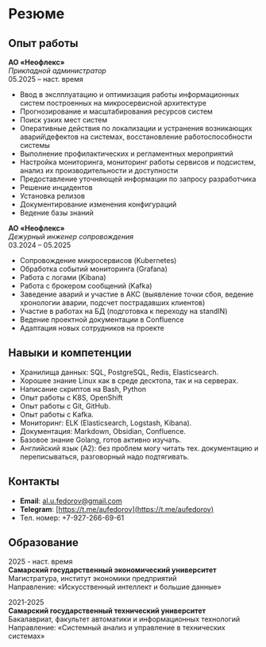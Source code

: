 # Резюме
## Опыт работы

**АО «Неофлекс»**  
*Прикладной администратор*  
05.2025 – наст. время   
- Ввод в экслплуатацию и оптимизация работы информационных систем построенных на микросервисной архитектуре
- Прогнозирование и масштабирования ресурсов систем
- Поиск узких мест систем
- Оперативные действия по локализации и устранения возникающих аварий\дефектов на системах, восстановление работоспособности системы
- Выполнение профилактических и регламентных мероприятий
- Настройка мониторинга, мониторинг работы сервисов и подсистем, анализ их производительности и доступности
- Предоставление уточняющей информации по запросу разработчика
- Решение инцидентов
- Установка релизов
- Документирование изменения конфигураций
- Ведение базы знаний

**АО «Неофлекс»**  
*Дежурный инженер сопровождения*  
03.2024 – 05.2025   
- Сопровождение микросервисов (Kubernetes)  
- Обработка событий мониторинга (Grafana)  
- Работа с логами (Kibana)  
- Работа с брокером сообщений (Kafka)  
- Заведение аварий и участие в АКС (выявление точки сбоя, ведение хронологии аварии, подсчет пострадавших клиентов)  
- Участие в работах на БД (подготовка к переходу на standIN)  
- Ведение проектной документации в Confluence
- Адаптация новых сотрудников на проекте  
## Навыки и компетенции  
- Хранилища данных: SQL, PostgreSQL, Redis, Elasticsearch.
- Хорошее знание Linux как в среде десктопа, так и на серверах.
- Написание скриптов на Bash, Python
- Опыт работы с K8S, OpenShift
- Опыт работы с  Git, GitHub.
- Опыт работы с Kafka.
- Мониторинг: ELK (Elasticsearch, Logstash, Kibana).
- Документация: Markdown, Obsidian, Confluence.
- Базовое знание Golang, готов активно изучать.
- Английский язык (A2): без проблем могу читать тех. документацию и переписываться, разговорный надо подтягивать.
## Контакты
- **Email**: al.u.fedorov@gmail.com  
- **Telegram**: [https://t.me/aufedorov](https://t.me/aufedorov)  
- Тел. номер: +7-927-266-69-61
## Образование
2025 - наст. время    
**Самарский государственный экономический университет**    
Магистратура, институт экономики предприятий    
Направление: «Искусственный интеллект и большие данные»

2021-2025   
**Самарский государственный технический университет**    
Бакалавриат, факультет автоматики и информационных технологий   
Направление: «Системный анализ и управление в технических системах»


